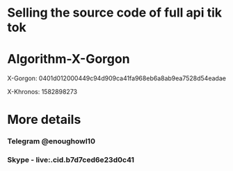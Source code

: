 # Selling the source code of full api tik tok
# Algorithm-X-Gorgon

X-Gorgon: 0401d012000449c94d909ca41fa968eb6a8ab9ea7528d54eadae

X-Khronos: 1582898273

# More details

### Telegram @enoughowl10
### Skype - live:.cid.b7d7ced6e23d0c41
